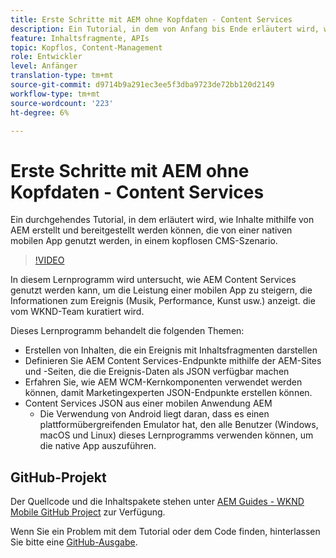 ```yaml
---
title: Erste Schritte mit AEM ohne Kopfdaten - Content Services
description: Ein Tutorial, in dem von Anfang bis Ende erläutert wird, wie Inhalte mithilfe von AEM Headless aufgebaut und bereitgestellt werden können.
feature: Inhaltsfragmente, APIs
topic: Kopflos, Content-Management
role: Entwickler
level: Anfänger
translation-type: tm+mt
source-git-commit: d9714b9a291ec3ee5f3dba9723de72bb120d2149
workflow-type: tm+mt
source-wordcount: '223'
ht-degree: 6%

---
```



# Erste Schritte mit AEM ohne Kopfdaten - Content Services

Ein durchgehendes Tutorial, in dem erläutert wird, wie Inhalte mithilfe von AEM erstellt und bereitgestellt werden können, die von einer nativen mobilen App genutzt werden, in einem kopflosen CMS-Szenario.

>[!VIDEO](https://video.tv.adobe.com/v/28315/?quality=12&learn=on)

In diesem Lernprogramm wird untersucht, wie AEM Content Services genutzt werden kann, um die Leistung einer mobilen App zu steigern, die Informationen zum Ereignis (Musik, Performance, Kunst usw.) anzeigt. die vom WKND-Team kuratiert wird.

Dieses Lernprogramm behandelt die folgenden Themen:

* Erstellen von Inhalten, die ein Ereignis mit Inhaltsfragmenten darstellen
* Definieren Sie AEM Content Services-Endpunkte mithilfe der AEM-Sites und -Seiten, die die Ereignis-Daten als JSON verfügbar machen
* Erfahren Sie, wie AEM WCM-Kernkomponenten verwendet werden können, damit Marketingexperten JSON-Endpunkte erstellen können.
* Content Services JSON aus einer mobilen Anwendung AEM
   * Die Verwendung von Android liegt daran, dass es einen plattformübergreifenden Emulator hat, den alle Benutzer (Windows, macOS und Linux) dieses Lernprogramms verwenden können, um die native App auszuführen.

## GitHub-Projekt

Der Quellcode und die Inhaltspakete stehen unter [AEM Guides - WKND Mobile GitHub Project](https://github.com/adobe/aem-guides-wknd-mobile) zur Verfügung.

Wenn Sie ein Problem mit dem Tutorial oder dem Code finden, hinterlassen Sie bitte eine [GitHub-Ausgabe](https://github.com/adobe/aem-guides-wknd-mobile/issues).
